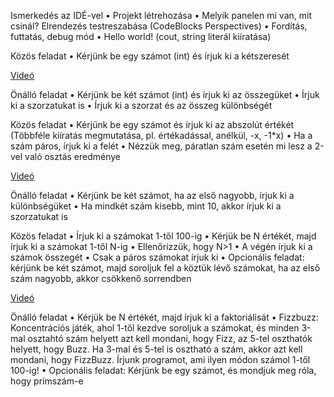 Ismerkedés az IDÉ-vel
•	Projekt létrehozása
•	Melyik panelen mi van, mit csinál? Elrendezés testreszabása (CodeBlocks Perspectives)
•	Fordítás, futtatás, debug mód
•	Hello world! (cout, string literál kiíratása)

Közös feladat
•	Kérjünk be egy számot (int) és írjuk ki a kétszeresét

[Videó](https://drive.google.com/file/d/14fREgbIdrabdL0zlkqf_A51faiFdB6L5/view)

Önálló feladat
•	Kérjünk be két számot (int) és írjuk ki az összegüket
•	Írjuk ki a szorzatukat is
•	Írjuk ki a szorzat és az összeg különbségét

Közös feladat
•	Kérjünk be egy számot és írjuk ki az abszolút értékét (Többféle kiíratás megmutatása, pl. értékadással, anélkül, -x, -1*x)
•	Ha a szám páros, írjuk ki a felét
•	Nézzük meg, páratlan szám esetén mi lesz a 2-vel való osztás eredménye

[Videó](https://drive.google.com/file/d/1UYwQdlbjU9fP7OXVWl_2pEs5utR3vLH2/view)

Önálló feladat
•	Kérjünk be két számot, ha az első nagyobb, írjuk ki a különbségüket
•	Ha mindkét szám kisebb, mint 10, akkor írjuk ki a szorzatukat is

Közös feladat
•	Írjuk ki a számokat 1-től 100-ig
•	Kérjük be N értékét, majd írjuk ki a számokat 1-től N-ig
•	Ellenőrizzük, hogy N>1
•	A végén írjuk ki a számok összegét
•	Csak a páros számokat írjuk ki
•	Opcionális feladat: kérjünk be két számot, majd soroljuk fel a köztük lévő számokat, ha az első szám nagyobb, akkor csökkenő sorrendben

[Videó](https://drive.google.com/file/d/12HT0StNkeOSc5aut0H3rf8RXZrAqT_-B/view)

Önálló feladat
•	Kérjük be N értékét, majd írjuk ki a faktoriálisát
•	Fizzbuzz: Koncentrációs játék, ahol 1-től kezdve soroljuk a számokat, és minden 3-mal osztahtó szám helyett azt kell mondani, hogy Fizz, az 5-tel oszthatók helyett, hogy Buzz. Ha 3-mal és 5-tel is osztható a szám, akkor azt kell mondani, hogy FizzBuzz. Írjunk programot, ami ilyen módon számol 1-től 100-ig!
•	Opcionális feladat: Kérjünk be egy számot, és mondjuk meg róla, hogy prímszám-e

